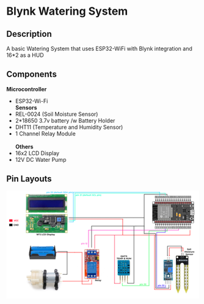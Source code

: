 # Blynk Watering System
## Description
A basic Watering System that uses ESP32-WiFi with Blynk integration and 16*2 as a HUD
## Components
**Microcontroller**  
- ESP32-Wi-Fi
<br/>**Sensors**  
- REL-0024 (Soil Moisture Sensor)
- 2*18650 3.7v battery /w Battery Holder
- DHT11 (Temperature and Humidity Sensor)
- 1 Channel Relay Module  
<br/>**Others**  
- 16x2 LCD Display
- 12V DC Water Pump
## Pin Layouts
<img src="image/watering system pin layouts.png" alt="pin layout">
